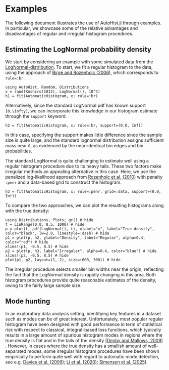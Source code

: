 # Examples

The following document illustrates the use of AutoHist.jl through examples. In particular, we showcase some of the relative advantages and disadvantages of regular and irregular histogram procedures.

## Estimating the LogNormal probability density

We start by considering an example with some simulated data from the [LogNormal-distribution](https://en.wikipedia.org/wiki/Log-normal_distribution). To start, we fit a regular histogram to the data, using the approach of [Birgé and Rozenholc (2006)](https://doi.org/10.1016/j.csda.2010.04.021), which corresponds to `rule=:br`.
```@example LogNormal; continued=true
using AutoHist, Random, Distributions
x = rand(Xoshiro(1812), LogNormal(), 10^4)
h1 = fit(AutomaticHistogram, x; rule=:br)
```
Alternatively, since the standard LogNormal pdf has known support ``[0,\infty)``, we can incorporate this knowledge in our histogram estimate through the `support` keyword.
```@example LogNormal; continued = true
h2 = fit(AutomaticHistogram, x; rule=:br, support=(0.0, Inf))
```
In this case, specifying the support makes little difference since the sample size is quite large, and the standard lognormal distribution assigns sufficient mass near ``0``, as evidenced by the near-identical bin edges and bin probabilities.

The standard LogNormal is quite challenging to estimate well using a regular histogram procedure due to its heavy tails. These two factors make irregular methods an appealing alternative in this case. Here, we use the penalized log-likelihood approach from [Rozenholc et al. (2010)](https://doi.org/10.1016/j.csda.2010.04.021) with penalty `:penr` and a data-based grid to construct the histogram.
```@example LogNormal; continued = true
h3 = fit(AutomaticHistogram, x; rule=:penr, grid=:data, support=(0.0, Inf))
```

To compare the two approaches, we can plot the resulting histograms along with the true density:
```@example LogNormal
using Distributions, Plots; gr() # hide
t = LinRange(0.0, 8.5, 1000) # hide
p = plot(t, pdf(LogNormal(), t), xlabel="x", label="True density", color="black", lw=2.0, linestyle=:dash) # hide
p1 = plot(p, h2, ylabel="Density", label="Regular", alpha=0.4, color="red") # hide
xlims!(p1, -0.5, 8.5) # hide
p2 = plot(p, h3, label="Irregular", alpha=0.4, color="blue") # hide
xlims!(p2, -0.5, 8.5) # hide
plot(p1, p2, layout=(1, 2), size=(600, 300)) # hide
```
The irregular procedure selects smaller bin widths near the origin, reflecting the fact that the LogNormal density is rapidly changing in this area. Both histogram procedures provide quite reasonable estimates of the density, owing to the fairly large sample size.

## Mode hunting
In an exploratory data analysis setting, identifying key features in a dataset such as modes can be of great interest. Unfortunately, most popular regular histogram have been designed with good performance in term of statistical risk with respect to classical, integral-based loss functions, which typically results in a large amount of spurious histogram modes in regions where the true density is flat and in the tails of the density [(Denby and Mallows, 2009) ](https://doi.org/10.1198/jcgs.2009.0002). However, in cases where the true density has a smallish amount of well-separated modes, some irregular histogram procedures have been shown empirically to perform quite well with regard to automatic mode detection, see e.g. [Davies et al. (2009)](https://doi.org/10.1051/ps:2008005); [Li et al. (2020)](https://doi.org/10.1093/biomet/asz081); [Simensen et al. (2025)](https://doi.org/10.48550/ARXIV.2505.22034).